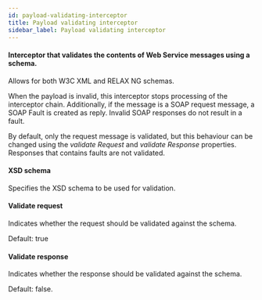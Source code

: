 ```yaml
---
id: payload-validating-interceptor
title: Payload validating interceptor
sidebar_label: Payload validating interceptor
---
```

#### Interceptor that validates the contents of Web Service messages using a schema. 
Allows for both W3C XML and RELAX NG schemas.

When the payload is invalid, this interceptor stops processing of the interceptor chain. Additionally, if the message is a SOAP request message, a SOAP Fault is created as reply. Invalid SOAP responses do not result in a fault.

By default, only the request message is validated, but this behaviour can be changed using the <i>validate Request</i> and <i>validate Response</i>  properties. Responses that contains faults are not validated.

#### XSD schema
Specifies the XSD schema to be used for validation.

#### Validate request
Indicates whether the request should be validated against the schema.

Default: true

#### Validate response
Indicates whether the response should be validated against the schema.

Default: false.

